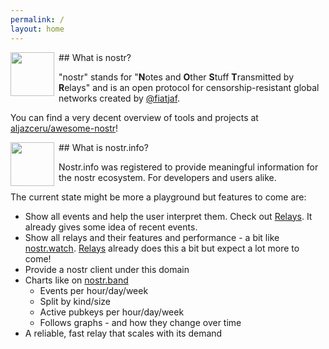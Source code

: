 ```yaml
---
permalink: /
layout: home
---
```


<link rel="stylesheet" href="/assets/css/main.css">

<img src="/images/nostr.png" style="float:left;margin:0 .5em .5em 0;height:5em">
## What is nostr?

"nostr" stands for "**N**otes and **O**ther **S**tuff **T**ransmitted by
**R**elays" and is an open protocol for censorship-resistant global networks
created by [@fiatjaf](https://github.com/fiatjaf).

You can find a very decent overview of tools and projects at
[aljazceru/awesome-nostr](https://github.com/aljazceru/awesome-nostr)!

<img src="/assets/images/android-chrome-192x192.png" style="float:left;margin:0 .5em .5em 0;height:5em">
## What is nostr.info?

Nostr.info was registered to provide meaningful information for the nostr
ecosystem. For developers and users alike.

The current state might be more a playground but features to come are:

- Show all events and help the user interpret them. Check out
  [Relays](/relays/). It already gives some idea of recent events.
- Show all relays and their features and performance - a bit like
  [nostr.watch](https://nostr.watch/). [Relays](/relays/)
  already does this a bit but expect a lot more to come!
- Provide a nostr client under this domain
- Charts like on [nostr.band](https://stats.nostr.band)
  - Events per hour/day/week
  - Split by kind/size
  - Active pubkeys per hour/day/week
  - Follows graphs - and how they change over time
- A reliable, fast relay that scales with its demand